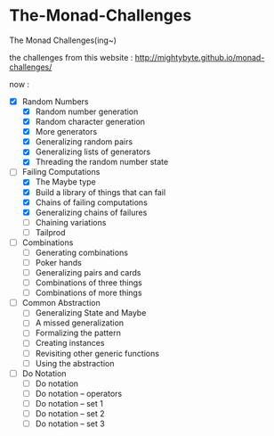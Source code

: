 # The-Monad-Challenges
The Monad Challenges(ing~)

the challenges from this website  :   http://mightybyte.github.io/monad-challenges/

now : 
- [x] Random Numbers
  - [x] Random number generation
  - [x] Random character generation
  - [x] More generators
  - [x] Generalizing random pairs
  - [x] Generalizing lists of generators
  - [x] Threading the random number state
- [ ] Failing Computations
  - [x] The Maybe type
  - [x] Build a library of things that can fail
  - [x] Chains of failing computations
  - [x] Generalizing chains of failures
  - [ ] Chaining variations
  - [ ] Tailprod
- [ ] Combinations
  - [ ] Generating combinations
  - [ ] Poker hands
  - [ ] Generalizing pairs and cards
  - [ ] Combinations of three things
  - [ ] Combinations of more things
- [ ] Common Abstraction
  - [ ] Generalizing State and Maybe
  - [ ] A missed generalization
  - [ ] Formalizing the pattern
  - [ ] Creating instances
  - [ ] Revisiting other generic functions
  - [ ] Using the abstraction
- [ ] Do Notation
  - [ ] Do notation
  - [ ] Do notation – operators
  - [ ] Do notation – set 1
  - [ ] Do notation – set 2
  - [ ] Do notation – set 3
